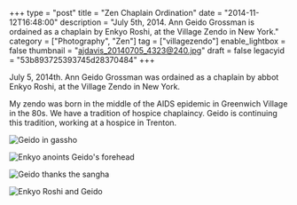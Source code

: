 +++
type = "post"
title = "Zen Chaplain Ordination"
date = "2014-11-12T16:48:00"
description = "July 5th, 2014. Ann Geido Grossman is ordained as a chaplain by Enkyo Roshi, at the Village Zendo in New York."
category = ["Photography", "Zen"]
tag = ["villagezendo"]
enable_lightbox = false
thumbnail = "ajdavis_20140705_4323@240.jpg"
draft = false
legacyid = "53b893725393745d28370484"
+++

<p>July 5, 2014th. Ann Geido Grossman was ordained as a chaplain by abbot Enkyo Roshi, at the Village Zendo in New York.</p>
<p>My zendo was born in the middle of the AIDS epidemic in Greenwich Village in the 80s. We have a tradition of hospice chaplaincy. Geido is continuing this tradition, working at a hospice in Trenton.</p>
<p><img style="display:block; margin-left:auto; margin-right:auto;" src="ajdavis_20140705_4323.jpg" alt="Geido in gassho" title="Geido in gassho" /></p>
<p><img style="display:block; margin-left:auto; margin-right:auto;" src="ajdavis_20140705_4332.jpg" alt="Enkyo anoints Geido's forehead" title="Enkyo anoints Geido's forehead" /></p>
<p><img style="display:block; margin-left:auto; margin-right:auto;" src="ajdavis_20140705_4345.jpg" alt="Geido thanks the sangha" title="Geido thanks the sangha" /></p>
<p><img style="display:block; margin-left:auto; margin-right:auto;" src="ajdavis_20140705_4359.jpg" alt="Enkyo Roshi and Geido" title="Enkyo Roshi and Geido" /></p>

